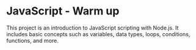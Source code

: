 # JavaScript - Warm up

This project is an introduction to JavaScript scripting with Node.js.
It includes basic concepts such as variables, data types, loops, conditions, functions, and more.

